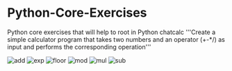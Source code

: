 # Python-Core-Exercises
Python core exercises that will help to root in Python
chatcalc
'''Create a simple calculator program that takes two numbers and an operator (+-*/) as input
and performs the corresponding operation'''

![add](https://github.com/unitiaathiras/Python-Core-Exercises/assets/127323277/ec576c7c-3c6d-475b-b558-cf1bbea64527)
![exp](https://github.com/unitiaathiras/Python-Core-Exercises/assets/127323277/6a66ef81-1837-407c-a3b1-407042e05570)
![floor](https://github.com/unitiaathiras/Python-Core-Exercises/assets/127323277/1ddba9ab-601c-4f01-9062-8f838eb39f46)
![mod](https://github.com/unitiaathiras/Python-Core-Exercises/assets/127323277/10b120ba-5f88-4d5a-9f90-e3cb680563b1)
![mul](https://github.com/unitiaathiras/Python-Core-Exercises/assets/127323277/b6aedae9-1113-47bf-91d2-d25541d6ea56)
![sub](https://github.com/unitiaathiras/Python-Core-Exercises/assets/127323277/a48083cf-4fbf-4797-9761-4a4771574800)
